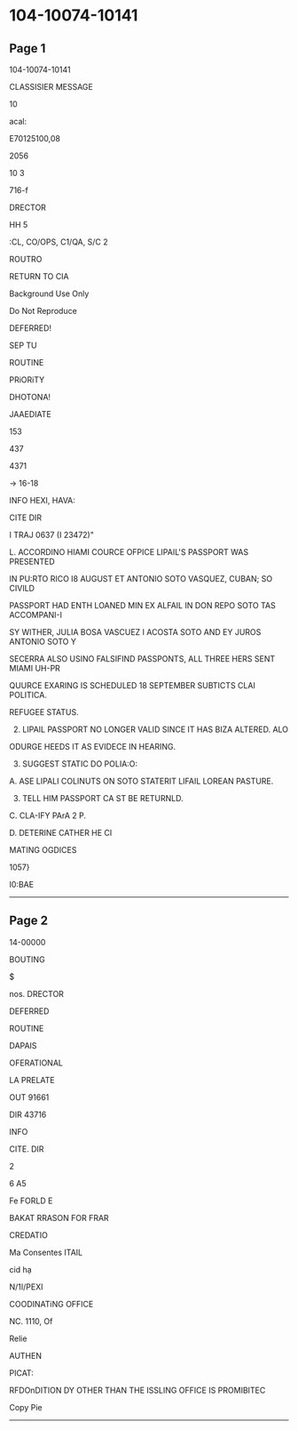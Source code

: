 # 104-10074-10141

## Page 1

104-10074-10141

CLASSISIER MESSAGE

10

acal:

E70125100,08

2056

10 3

716-f

DRECTOR

HH 5

:CL, CO/OPS, C1/QA, S/C 2

ROUTRO

RETURN TO CIA

Background Use Only

Do Not Reproduce

DEFERRED!

SEP TU

ROUTINE

PRiORiTY

DHOTONA!

JAAEDIATE

153

437

4371

→ 16-18

INFO HEXI, HAVA:

CITE DIR

I TRAJ 0637 (I 23472)"

L. ACCORDINO HIAMI COURCE OFPICE LIPAIL'S PASSPORT WAS PRESENTED

IN PU:RTO RICO I8 AUGUST ET ANTONIO SOTO VASQUEZ, CUBAN; SO CIVILD

PASSPORT HAD ENTH LOANED MIN EX ALFAIL IN DON REPO SOTO TAS ACCOMPANI-I

SY WITHER, JULIA BOSA VASCUEZ I ACOSTA SOTO AND EY JUROS ANTONIO SOTO Y

SECERRA ALSO USINO FALSIFIND PASSPONTS, ALL THREE HERS SENT MIAMI UH-PR

QUURCE EXARING IS SCHEDULED 18 SEPTEMBER SUBTICTS CLAI POLITICA.

REFUGEE STATUS.

2. LIPAIL PASSPORT NO LONGER VALID SINCE IT HAS BIZA ALTERED. ALO

ODURGE HEEDS IT AS EVIDECE IN HEARING.

3. SUGGEST STATIC DO POLIA:O:

A. ASE LIPALI COLINUTS ON SOTO STATERIT LIFAIL LOREAN PASTURE.

3. TELL HIM PASSPORT CA ST BE RETURNLD.

C. CLA-IFY PArA 2 P.

D. DETERINE CATHER HE CI

MATING OGDICES

1057}

I0:ВAE

---

## Page 2

14-00000

BOUTING

$

nos. DRECTOR

DEFERRED

ROUTINE

DAPAIS

OFERATIONAL

LA PRELATE

OUT 91661

DIR 43716

INFO

CITE. DIR

2

6 A5

Fe FORLD E

BAKAT RRASON FOR FRAR

CREDATIO

Ma Consentes ITAIL

cid hạ

N/1I/PEXI

COODINATiNG OFFICE

NC. 1110, Of

Relie

AUTHEN

PICAT:

RFDOnDITION DY OTHER THAN THE ISSLING OFFICE IS PROMIBITEC

Copy Pie

---

